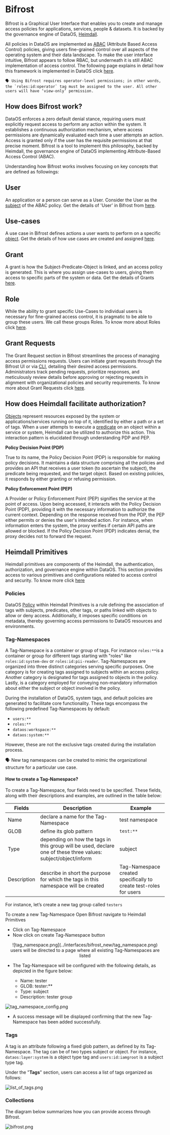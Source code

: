 # Bifrost

Bifrost is a Graphical User Interface that enables you to create and manage access policies for applications, services, people & datasets. It is backed by the governance engine of DataOS, [Heimdall](../architecture.md#heimdall).

All policies in DataOS are implemented as [ABAC](../interfaces/bifrost_new/abac_implementation_in_dataos.md)
 (Attribute Based Access Control) policies, giving users fine-grained control over all aspects of the operating system and their data landscape. To make the user interface intuitive, Bifrost appears to follow RBAC, but underneath it is still ABAC implementation of access control. The following page explains in detail how this framework is implemented in DataOS click [here](../interfaces/bifrost_new/abac_implementation_in_dataos.md).


<aside class="callout">

    🗣 Using Bifrost requires operator-level permissions; in other words, the `roles:id:operator` tag must be assigned to the user. All other users will have ‘view-only’ permission.

</aside>

## How does Bifrost work?

DataOS enforces a zero default denial stance, requiring users must explicitly request access to perform any action within the system. It establishes a continuous authorization mechanism, where access permissions are dynamically evaluated each time a user attempts an action. Access is granted only if the user has the requisite permissions at that precise moment. Bifrost is a tool to implement this philosophy,  backed by Heimdall, the governance engine of DataOS implementing Attribute-Based Access Control (ABAC).

Understanding how Bifrost works involves focusing on key concepts that are defined as followings:

## User

An application or a person can serve as a User. Consider the User as the [subject](./bifrost_new/abac_implementation_in_dataos.md#subject) of the ABAC policy. Get the details of  'User' in Bifrost from [here](../interfaces/bifrost_new/users.md).

## Use-cases

A use case in Bifrost defines actions a user wants to perform on a specific [object](./bifrost_new/abac_implementation_in_dataos.md#object). Get the details of how use cases are created and assigned [here](../interfaces/bifrost_new/use_cases.md).

## Grant

A grant is how the Subject-Predicate-Object is linked, and an access policy is generated. This is where you assign use-cases to users, giving them access to specific parts of the system or data. Get the details of Grants [here](../interfaces/bifrost_new/grants.md).

## Role

While the ability to grant specific Use-Cases to individual users is necessary for fine-grained access control, it is pragmatic to be able to group these users. We call these groups Roles. To know more about Roles click [here](../interfaces/bifrost_new/roles.md).

## Grant Requests

The Grant Request section in Bifrost streamlines the process of managing access permissions requests. Users can initiate grant requests through the Bifrost UI or via [CLI](../interfaces/cli.md), detailing their desired access permissions. Administrators track pending requests, prioritize responses, and meticulously review details before approving or rejecting requests in alignment with organizational policies and security requirements. To know more about Grant Requests click [here](../interfaces/bifrost_new/grant_requests.md).

## How does Heimdall facilitate authorization?

[Objects](./bifrost_new/abac_implementation_in_dataos.md#object) represent resources exposed by the system or applications/services running on top of it, identified by either a path or a set of tags. When a user attempts to execute a [predicate](./bifrost_new/abac_implementation_in_dataos.md#predicate) on an object within a service or system, Heimdall can be utilized to authorize this action. This interaction pattern is elucidated through understanding PDP and PEP.

**Policy Decision Point (PDP)**

True to its name, the Policy Decision Point (PDP) is responsible for making policy decisions. It maintains a data structure comprising all the policies and provides an API that receives a user token (to ascertain the subject), the predicate being requested, and the target object. Based on existing policies, it responds by either granting or refusing permission.

**Policy Enforcement Point (PEP)**

A Provider or Policy Enforcement Point (PEP) signifies the service at the point of access. Upon being accessed, it interacts with the Policy Decision Point (PDP), providing it with the necessary information to authorize the current context. Depending on the response received from the PDP, the PEP either permits or denies the user's intended action. For instance, when information enters the system, the proxy verifies if certain API paths are allowed or blocked. If the Policy Decision Point (PDP) indicates denial, the proxy decides not to forward the request.

## Heimdall Primitives

Heimdall primitives are components of the Heimdall, the authentication, authorization, and governance engine within DataOS. This section provides access to various primitives and configurations related to access control and security. To know more click [here](./bifrost_new/heimdall_primitives.md)

### **Policies**

DataOS [Policy](../resources/policy.md) within Heimdall Primitives is a rule defining the association of tags with subjects, predicates, other tags, or paths linked with objects to allow or deny access. Additionally, it imposes specific conditions on metadata, thereby governing access permissions to DataOS resources and environments.

### **Tag-Namespaces**

A Tag-Namespace is a container or group of tags. For instance `roles:**`is a container or group for different tags starting with "roles" like `roles:id:system-dev` or `roles:id:pii-reader`. Tag-Namespaces are organized into three distinct categories serving specific purposes. One category is for creating tags assigned to subjects within an access policy. Another category is designated for tags assigned to objects in the policy. Lastly,  is a category employed for conveying non-mandatory information about either the subject or object involved in the policy.

During the installation of DataOS, system tags, and default policies are generated to facilitate core functionality. These tags encompass the following predefined Tag-Namespaces by default:

- `users:**`
- `roles:**`
- `dataos:workspace:**`
- `dataos:system:**`

However, these are not the exclusive tags created during the installation process.

<aside class="callout">
🗣 New tag namespaces can be created to mimic the organizational structure for a particular use case.
</aside>

#### **How to create a Tag-Namespace?**

To create a Tag-Namespace, four fields need to be specified. These fields, along with their descriptions and examples, are outlined in the table below:

| Fields | Description | Example |
| --- | --- | --- |
| Name | declare a name for the Tag-Namespace  | test namespace |
| GLOB | define its glob pattern | `test:**` |
| Type | depending on how the tags in this group will be used, declare one of these three values: subject/object/inform  | subject |
| Description | describe in short the purpose for which the tags in this namespace will be created | Tag-Namespace created specifically to create test-roles for users |

For instance, let’s create a new tag group called `testers`

To create a new Tag-Namespace Open Bifrost navigate to Heimdall Primitives

- Click on Tag-Namespace
- Now click on create Tag-Namespace button

<center>![tag_namespace.png](../interfaces/bifrost_new/tag_namespace.png)</center>
<center>users will be directed to a page where all existing Tag-Namespaces are listed 
</center>

- The Tag-Namespace will be configured with the following details, as depicted in the figure below:

  - Name: tester
  - GLOB: tester:**
  - Type: subject
  - Description: tester group

![tag_namespace_config.png](../interfaces/bifrost_new/tag_namespace_config.png)

- A success message will be displayed confirming that the new Tag-Namespace has been added successfully. 

### **Tags**

A tag is an attribute following a fixed glob pattern, as defined by its Tag-Namespace. The tag can be of two types subject or object. For instance, `dataos:layer:system` is a object type tag and `users:id:iamgroot` is a subject type tag.

 Under the "**Tags**" section, users can access a list of tags organized as follows:

![list_of_tags.png](../interfaces/bifrost_new/list_of_tags.png)

<!-- 
**How  to create a Tag?**

When creating tags, it's crucial to note that each tag is within a specific tag-namespace, preventing the creation of random or unstructured tags within the system. -->

### **Collections**

The diagram below summarizes how you can provide access through Bifrost.

![bifrost.png](../interfaces/bifrost_new/Bifrost.png)

